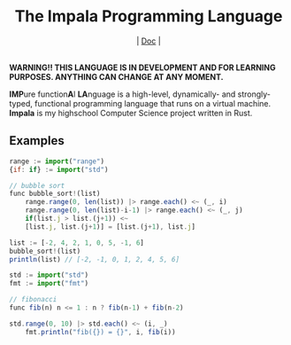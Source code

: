 <div align="center">
    <h1>The Impala Programming Language</h1>
    |
    <a href="https://bichanna.github.io/impala-book/">Doc</a>
    |
</div><br>

<div align="center">
</div>

**WARNING!! THIS LANGUAGE IS IN DEVELOPMENT AND FOR LEARNING PURPOSES. ANYTHING CAN CHANGE AT ANY MOMENT.**

**IMP**ure function**A**l **LA**nguage is a high-level, dynamically- and strongly-typed, functional programming language that runs on a virtual machine.
**Impala** is my highschool Computer Science project written in Rust.

## Examples

```js
range := import("range")
{if: if} := import("std")

// bubble sort
func bubble_sort!(list)
    range.range(0, len(list)) |> range.each() <~ (_, i)
    range.range(0, len(list)-i-1) |> range.each() <~ (_, j)
    if(list.j > list.(j+1)) <~ 
    [list.j, list.(j+1)] = [list.(j+1), list.j]

list := [-2, 4, 2, 1, 0, 5, -1, 6]
bubble_sort!(list)
println(list) // [-2, -1, 0, 1, 2, 4, 5, 6]
```

```js
std := import("std")
fmt := import("fmt")

// fibonacci
func fib(n) n <= 1 : n ? fib(n-1) + fib(n-2)

std.range(0, 10) |> std.each() <~ (i, _)
    fmt.println("fib({}) = {}", i, fib(i))
```
